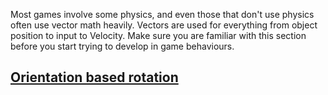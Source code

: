 


Most games involve some physics, and even those that don't use physics often use vector math heavily. Vectors are used for everything from object position to input to Velocity. Make sure you are familiar with this section before you start trying to develop in game behaviours.

 ## [Orientation based rotation](https://github.com/ArendDanielek/ZeroDocsTest/blob/master/zero_editor_documentation/ZeroManual/Gameplay/VectorMath/Orientation.markdown)
 
  
  
  
  
  
  
  

 